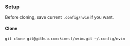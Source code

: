 ### Setup

Before cloning, save current `.config/nvim` if you want.

#### Clone

```console
git clone git@github.com:kimesf/nvim.git ~/.config/nvim
```
